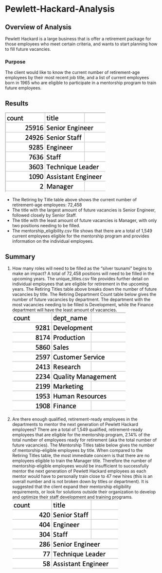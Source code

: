 # Pewlett-Hackard-Analysis

## Overview of Analysis
Pewlett Hackard is a large business that is offer a retirement package for those employees who meet certain criteria, and wants to start planning how to fill future vacancies.

### Purpose
The client would like to know the current number of retirement-age employees by their most recent job title, and a list of current employees born in 1965 who are eligible to participate in a mentorship program to train future employees.

## Results

![Retiring by Title](https://github.com/mschimmy/Pewlett-Hackard-Analysis/blob/main/Images/retiring_by_title.png)

- The Retiring by Title table above shows the current number of retirement-age employees: 72,458
- The title with the largest amount of future vacancies is Senior Engineer, followed closely by Senior Staff.
- The title with the least amount of future vacancies is Manager, with only two positions needing to be filled.
- The mentorship_eligibility.csv file shows that there are a total of 1,549 current employees eligible for the mentorship program and provides information on the individual employees.

## Summary
1. How many roles will need to be filled as the “silver tsunami” begins to make an impact?
	A total of 72,458 positions will need to be filled in the upcoming years. The unique_titles.csv file provides further detail on individual employees that are eligible for retirement in the upcoming years. The Retiring Titles table above breaks down the number of future vacancies by title. The Retiring Department Count table below gives the number of future vacancies by department. The department with the most vacancies needing to be filled is Development, while the Finance department will have the least amount of vacancies. 
![Retiring by Department](https://github.com/mschimmy/Pewlett-Hackard-Analysis/blob/main/Images/retiring_by_dept.png)

2. Are there enough qualified, retirement-ready employees in the departments to mentor the next generation of Pewlett Hackard employees?
	There are a total of 1,549 qualified, retirement-ready employees that are eligible for the mentorship program, 2.14% of the total number of employees ready for retirement (aka the total number of future vacancies). The Mentorship Titles table below gives the number of mentorship-eligible employees by title. When compared to the Retiring Titles table, the most immediate concern is that there are no employees eligible to train the Manager title. Therefore the number of mentorship-eligible employees would be insufficient to successfully mentor the next generation of Pewlett Hackard employees as each mentor would have to personally train close to 47 new hires (this is an overall number and is not broken down by titles or department). It is suggested that the client expand their mentorship eligibility requirements, or look for solutions outside their organization to develop and optimize their staff development and training programs.
![Mentors by Title](https://github.com/mschimmy/Pewlett-Hackard-Analysis/blob/main/Images/mentors_by_title.png)
